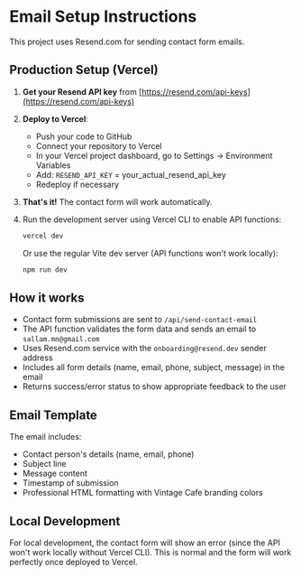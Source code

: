# Email Setup Instructions

This project uses Resend.com for sending contact form emails.

## Production Setup (Vercel)

1. **Get your Resend API key** from [https://resend.com/api-keys](https://resend.com/api-keys)

2. **Deploy to Vercel**:

   - Push your code to GitHub
   - Connect your repository to Vercel
   - In your Vercel project dashboard, go to Settings → Environment Variables
   - Add: `RESEND_API_KEY` = your_actual_resend_api_key
   - Redeploy if necessary

3. **That's it!** The contact form will work automatically.

4. Run the development server using Vercel CLI to enable API functions:

   ```bash
   vercel dev
   ```

   Or use the regular Vite dev server (API functions won't work locally):

   ```bash
   npm run dev
   ```

## How it works

- Contact form submissions are sent to `/api/send-contact-email`
- The API function validates the form data and sends an email to `sallam.mn@gmail.com`
- Uses Resend.com service with the `onboarding@resend.dev` sender address
- Includes all form details (name, email, phone, subject, message) in the email
- Returns success/error status to show appropriate feedback to the user

## Email Template

The email includes:

- Contact person's details (name, email, phone)
- Subject line
- Message content
- Timestamp of submission
- Professional HTML formatting with Vintage Cafe branding colors

## Local Development

For local development, the contact form will show an error (since the API won't work locally without Vercel CLI). This is normal and the form will work perfectly once deployed to Vercel.
